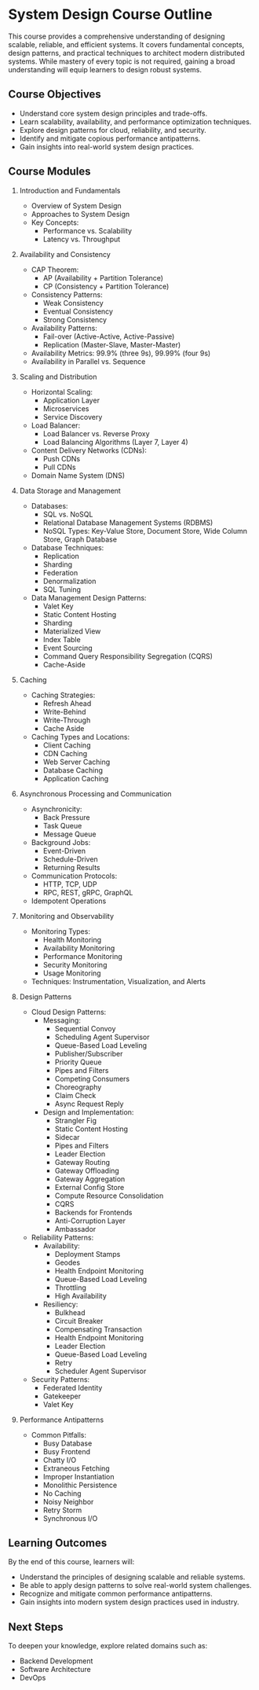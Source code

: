 # System Design Course Outline

This course provides a comprehensive understanding of designing scalable, reliable, and efficient systems. It covers fundamental concepts, design patterns, and practical techniques to architect modern distributed systems. While mastery of every topic is not required, gaining a broad understanding will equip learners to design robust systems.

## Course Objectives

- Understand core system design principles and trade-offs.
- Learn scalability, availability, and performance optimization techniques.
- Explore design patterns for cloud, reliability, and security.
- Identify and mitigate copious performance antipatterns.
- Gain insights into real-world system design practices.

## Course Modules

1. Introduction and Fundamentals

   - Overview of System Design
   - Approaches to System Design
   - Key Concepts:
	 - Performance vs. Scalability
	 - Latency vs. Throughput

2. Availability and Consistency

   - CAP Theorem:
	 - AP (Availability + Partition Tolerance)
	 - CP (Consistency + Partition Tolerance)
   - Consistency Patterns:
	 - Weak Consistency
	 - Eventual Consistency
	 - Strong Consistency
   - Availability Patterns:
	 - Fail-over (Active-Active, Active-Passive)
	 - Replication (Master-Slave, Master-Master)
   - Availability Metrics: 99.9% (three 9s), 99.99% (four 9s)
   - Availability in Parallel vs. Sequence

3. Scaling and Distribution

   - Horizontal Scaling:
	 - Application Layer
	 - Microservices
	 - Service Discovery
   - Load Balancer:
	 - Load Balancer vs. Reverse Proxy
	 - Load Balancing Algorithms (Layer 7, Layer 4)
   - Content Delivery Networks (CDNs):
	 - Push CDNs
	 - Pull CDNs
   - Domain Name System (DNS)

4. Data Storage and Management

   - Databases:
	 - SQL vs. NoSQL
	 - Relational Database Management Systems (RDBMS)
	 - NoSQL Types: Key-Value Store, Document Store, Wide Column Store, Graph Database
   - Database Techniques:
	 - Replication
	 - Sharding
	 - Federation
	 - Denormalization
	 - SQL Tuning
   - Data Management Design Patterns:
	 - Valet Key
	 - Static Content Hosting
	 - Sharding
	 - Materialized View
	 - Index Table
	 - Event Sourcing
	 - Command Query Responsibility Segregation (CQRS)
	 - Cache-Aside

5. Caching

   - Caching Strategies:
	 - Refresh Ahead
	 - Write-Behind
	 - Write-Through
	 - Cache Aside
   - Caching Types and Locations:
	 - Client Caching
	 - CDN Caching
	 - Web Server Caching
	 - Database Caching
	 - Application Caching

6. Asynchronous Processing and Communication

   - Asynchronicity:
	 - Back Pressure
	 - Task Queue
	 - Message Queue
   - Background Jobs:
	 - Event-Driven
	 - Schedule-Driven
	 - Returning Results
   - Communication Protocols:
	 - HTTP, TCP, UDP
	 - RPC, REST, gRPC, GraphQL
   - Idempotent Operations

7. Monitoring and Observability

   - Monitoring Types:
	 - Health Monitoring
	 - Availability Monitoring
	 - Performance Monitoring
	 - Security Monitoring
	 - Usage Monitoring
   - Techniques: Instrumentation, Visualization, and Alerts

8. Design Patterns

   - Cloud Design Patterns:
	 - Messaging:
	   - Sequential Convoy
	   - Scheduling Agent Supervisor
	   - Queue-Based Load Leveling
	   - Publisher/Subscriber
	   - Priority Queue
	   - Pipes and Filters
	   - Competing Consumers
	   - Choreography
	   - Claim Check
	   - Async Request Reply
	 - Design and Implementation:
	   - Strangler Fig
	   - Static Content Hosting
	   - Sidecar
	   - Pipes and Filters
	   - Leader Election
	   - Gateway Routing
	   - Gateway Offloading
	   - Gateway Aggregation
	   - External Config Store
	   - Compute Resource Consolidation
	   - CQRS
	   - Backends for Frontends
	   - Anti-Corruption Layer
	   - Ambassador
   - Reliability Patterns:
	 - Availability:
	   - Deployment Stamps
	   - Geodes
	   - Health Endpoint Monitoring
	   - Queue-Based Load Leveling
	   - Throttling
	   - High Availability
	 - Resiliency:
	   - Bulkhead
	   - Circuit Breaker
	   - Compensating Transaction
	   - Health Endpoint Monitoring
	   - Leader Election
	   - Queue-Based Load Leveling
	   - Retry
	   - Scheduler Agent Supervisor
   - Security Patterns:
	 - Federated Identity
	 - Gatekeeper
	 - Valet Key

9. Performance Antipatterns

   - Common Pitfalls:
	 - Busy Database
	 - Busy Frontend
	 - Chatty I/O
	 - Extraneous Fetching
	 - Improper Instantiation
	 - Monolithic Persistence
	 - No Caching
	 - Noisy Neighbor
	 - Retry Storm
	 - Synchronous I/O

## Learning Outcomes

By the end of this course, learners will:

- Understand the principles of designing scalable and reliable systems.
- Be able to apply design patterns to solve real-world system challenges.
- Recognize and mitigate common performance antipatterns.
- Gain insights into modern system design practices used in industry.

## Next Steps

To deepen your knowledge, explore related domains such as:

- Backend Development
- Software Architecture
- DevOps


